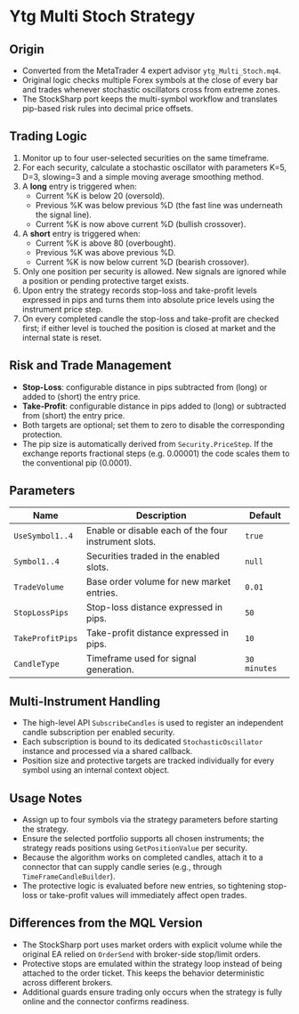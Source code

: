 # Ytg Multi Stoch Strategy

## Origin
- Converted from the MetaTrader 4 expert advisor `ytg_Multi_Stoch.mq4`.
- Original logic checks multiple Forex symbols at the close of every bar and trades whenever stochastic oscillators cross from extreme zones.
- The StockSharp port keeps the multi-symbol workflow and translates pip-based risk rules into decimal price offsets.

## Trading Logic
1. Monitor up to four user-selected securities on the same timeframe.
2. For each security, calculate a stochastic oscillator with parameters K=5, D=3, slowing=3 and a simple moving average smoothing method.
3. A **long** entry is triggered when:
   - Current %K is below 20 (oversold).
   - Previous %K was below previous %D (the fast line was underneath the signal line).
   - Current %K is now above current %D (bullish crossover).
4. A **short** entry is triggered when:
   - Current %K is above 80 (overbought).
   - Previous %K was above previous %D.
   - Current %K is now below current %D (bearish crossover).
5. Only one position per security is allowed. New signals are ignored while a position or pending protective target exists.
6. Upon entry the strategy records stop-loss and take-profit levels expressed in pips and turns them into absolute price levels using the instrument price step.
7. On every completed candle the stop-loss and take-profit are checked first; if either level is touched the position is closed at market and the internal state is reset.

## Risk and Trade Management
- **Stop-Loss**: configurable distance in pips subtracted from (long) or added to (short) the entry price.
- **Take-Profit**: configurable distance in pips added to (long) or subtracted from (short) the entry price.
- Both targets are optional; set them to zero to disable the corresponding protection.
- The pip size is automatically derived from `Security.PriceStep`. If the exchange reports fractional steps (e.g. 0.00001) the code scales them to the conventional pip (0.0001).

## Parameters
| Name | Description | Default |
| --- | --- | --- |
| `UseSymbol1..4` | Enable or disable each of the four instrument slots. | `true` |
| `Symbol1..4` | Securities traded in the enabled slots. | `null` |
| `TradeVolume` | Base order volume for new market entries. | `0.01` |
| `StopLossPips` | Stop-loss distance expressed in pips. | `50` |
| `TakeProfitPips` | Take-profit distance expressed in pips. | `10` |
| `CandleType` | Timeframe used for signal generation. | `30 minutes` |

## Multi-Instrument Handling
- The high-level API `SubscribeCandles` is used to register an independent candle subscription per enabled security.
- Each subscription is bound to its dedicated `StochasticOscillator` instance and processed via a shared callback.
- Position size and protective targets are tracked individually for every symbol using an internal context object.

## Usage Notes
- Assign up to four symbols via the strategy parameters before starting the strategy.
- Ensure the selected portfolio supports all chosen instruments; the strategy reads positions using `GetPositionValue` per security.
- Because the algorithm works on completed candles, attach it to a connector that can supply candle series (e.g., through `TimeFrameCandleBuilder`).
- The protective logic is evaluated before new entries, so tightening stop-loss or take-profit values will immediately affect open trades.

## Differences from the MQL Version
- The StockSharp port uses market orders with explicit volume while the original EA relied on `OrderSend` with broker-side stop/limit orders.
- Protective stops are emulated within the strategy loop instead of being attached to the order ticket. This keeps the behavior deterministic across different brokers.
- Additional guards ensure trading only occurs when the strategy is fully online and the connector confirms readiness.
